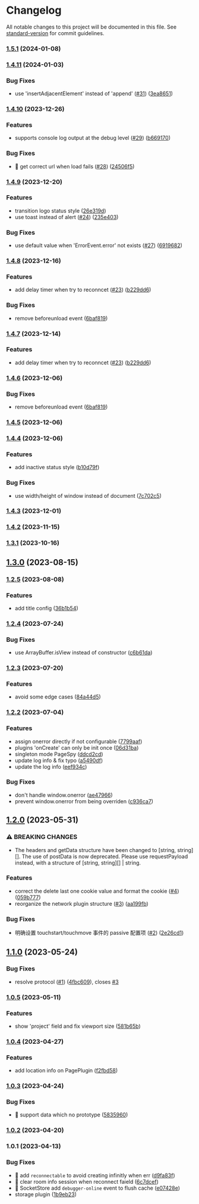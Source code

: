 # Changelog

All notable changes to this project will be documented in this file. See [standard-version](https://github.com/conventional-changelog/standard-version) for commit guidelines.

### [1.5.1](https://github.com/HuolalaTech/page-spy/compare/v1.5.0...v1.5.1) (2024-01-08)

### [1.4.11](https://github.com/HuolalaTech/page-spy/compare/v1.4.10...v1.4.11) (2024-01-03)

### Bug Fixes

- use 'insertAdjacentElement' instead of 'append' ([#31](https://github.com/HuolalaTech/page-spy/issues/31)) ([3ea8651](https://github.com/HuolalaTech/page-spy/commit/3ea86516139704382be0bc40ae9f8d17e09be4c8))

### [1.4.10](https://github.com/HuolalaTech/page-spy/compare/v1.4.9...v1.4.10) (2023-12-26)

### Features

- supports console log output at the debug level ([#29](https://github.com/HuolalaTech/page-spy/issues/29)) ([b669170](https://github.com/HuolalaTech/page-spy/commit/b66917025b7308690c3419c8177029caa8f5be0d))

### Bug Fixes

- 🐛 get correct url when load fails ([#28](https://github.com/HuolalaTech/page-spy/issues/28)) ([24506f5](https://github.com/HuolalaTech/page-spy/commit/24506f58d0520413f3fc1739b12dce096fcb1e61))

### [1.4.9](https://github.com/HuolalaTech/page-spy/compare/v1.4.7...v1.4.9) (2023-12-20)

### Features

- transition logo status style ([26e319d](https://github.com/HuolalaTech/page-spy/commit/26e319de60762edfa66f8dfca0ebb287fd435103))
- use toast instead of alert ([#24](https://github.com/HuolalaTech/page-spy/issues/24)) ([235e403](https://github.com/HuolalaTech/page-spy/commit/235e403be100478f92f324ab4d39b8ca2c9853f1))

### Bug Fixes

- use default value when 'ErrorEvent.error' not exists ([#27](https://github.com/HuolalaTech/page-spy/issues/27)) ([6919682](https://github.com/HuolalaTech/page-spy/commit/69196823b5988ecf009378792bb51fd49b3b1f14))

### [1.4.8](https://github.com/HuolalaTech/page-spy/compare/v1.4.4...v1.4.8) (2023-12-16)

### Features

- add delay timer when try to reconncet ([#23](https://github.com/HuolalaTech/page-spy/issues/23)) ([b229dd6](https://github.com/HuolalaTech/page-spy/commit/b229dd616926bc060ec90e62db13cd0255c6e6e9))

### Bug Fixes

- remove beforeunload event ([6baf819](https://github.com/HuolalaTech/page-spy/commit/6baf819f77b6ca13eb6c027a9ab4a080161002d9))

### [1.4.7](https://github.com/HuolalaTech/page-spy/compare/v1.4.6...v1.4.7) (2023-12-14)

### Features

- add delay timer when try to reconncet ([#23](https://github.com/HuolalaTech/page-spy/issues/23)) ([b229dd6](https://github.com/HuolalaTech/page-spy/commit/b229dd616926bc060ec90e62db13cd0255c6e6e9))

### [1.4.6](https://github.com/HuolalaTech/page-spy/compare/v1.4.5...v1.4.6) (2023-12-06)

### Bug Fixes

- remove beforeunload event ([6baf819](https://github.com/HuolalaTech/page-spy/commit/6baf819f77b6ca13eb6c027a9ab4a080161002d9))

### [1.4.5](https://github.com/HuolalaTech/page-spy/compare/v1.4.4...v1.4.5) (2023-12-06)

### [1.4.4](https://github.com/HuolalaTech/page-spy/compare/v1.4.3...v1.4.4) (2023-12-06)

### Features

- add inactive status style ([b10d79f](https://github.com/HuolalaTech/page-spy/commit/b10d79fe3df211b10e0c48937dea51ee81c9cf41))

### Bug Fixes

- use width/height of window instead of document ([7c702c5](https://github.com/HuolalaTech/page-spy/commit/7c702c5481bc2f24721ff86e15f3828c5114da6d))

### [1.4.3](https://github.com/HuolalaTech/page-spy/compare/v1.4.2...v1.4.3) (2023-12-01)

### [1.4.2](https://github.com/HuolalaTech/page-spy/compare/v1.4.1...v1.4.2) (2023-11-15)

### [1.3.1](https://github.com/HuolalaTech/page-spy/compare/v1.2.5...v1.3.1) (2023-10-16)

## [1.3.0](https://github.com/HuolalaTech/page-spy/compare/v1.2.5...v1.3.0) (2023-08-15)

### [1.2.5](https://github.com/HuolalaTech/page-spy/compare/v1.2.4...v1.2.5) (2023-08-08)

### Features

- add title config ([36b1b54](https://github.com/HuolalaTech/page-spy/commit/36b1b5402aa89fac9fdc516f5a485c619a81d15d))

### [1.2.4](https://github.com/HuolalaTech/page-spy/compare/v1.2.3...v1.2.4) (2023-07-24)

### Bug Fixes

- use ArrayBuffer.isView instead of constructor ([c6b61da](https://github.com/HuolalaTech/page-spy/commit/c6b61daf7df7485ebaaabc215d587a45efa86cfd))

### [1.2.3](https://github.com/HuolalaTech/page-spy/compare/v1.2.2...v1.2.3) (2023-07-20)

### Features

- avoid some edge cases ([84a44d5](https://github.com/HuolalaTech/page-spy/commit/84a44d5e58859055ea85021968777e49de9cac05))

### [1.2.2](https://github.com/HuolalaTech/page-spy/compare/v1.2.1...v1.2.2) (2023-07-04)

### Features

- assign onerror directly if not configurable ([7799aaf](https://github.com/HuolalaTech/page-spy/commit/7799aaf9c03126d7018d4ce875a216f7571b3a45))
- plugins 'onCreate' can only be init once ([06d31ba](https://github.com/HuolalaTech/page-spy/commit/06d31bacd1e32908c98e2de3757e3e7f0433d421))
- singleton mode PageSpy ([ddcd2cd](https://github.com/HuolalaTech/page-spy/commit/ddcd2cdce20590e7526119519bf7c827ce14ca28))
- update log info & fix typo ([a5490df](https://github.com/HuolalaTech/page-spy/commit/a5490df585e2c9b013e1f7b3fb87143ba4d5df59))
- update the log info ([eef934c](https://github.com/HuolalaTech/page-spy/commit/eef934c3459b8e6f66ee6b8ce450121d4d66ebcc))

### Bug Fixes

- don't handle window.onerror ([ae47966](https://github.com/HuolalaTech/page-spy/commit/ae479662eb5436156ecaf6a0a3f7c63f7a2245b6))
- prevent window.onerror from being overriden ([c936ca7](https://github.com/HuolalaTech/page-spy/commit/c936ca75e2176b2e7c6df59d5daf1cbbdb68977c))

## [1.2.0](https://github.com/HuolalaTech/page-spy/compare/v1.1.0...v1.2.0) (2023-05-31)

### ⚠ BREAKING CHANGES

- The headers and getData structure have been changed to [string, string][]. The use of postData is now deprecated. Please use requestPayload instead, with a structure of [string, string][] | string.

### Features

- correct the delete last one cookie value and format the cookie ([#4](https://github.com/HuolalaTech/page-spy/issues/4)) ([059b777](https://github.com/HuolalaTech/page-spy/commit/059b7772b94f3a73070322032759f0016008ffce))
- reorganize the network plugin structure ([#3](https://github.com/HuolalaTech/page-spy/issues/3)) ([aa199fb](https://github.com/HuolalaTech/page-spy/commit/aa199fba5cd7d547dec3e1d24875bbda833f9812))

### Bug Fixes

- 明确设置 touchstart/touchmove 事件的 passive 配置项 ([#2](https://github.com/HuolalaTech/page-spy/issues/2)) ([2e26cd1](https://github.com/HuolalaTech/page-spy/commit/2e26cd17980abc66be247749ee8476f68356484f))

## [1.1.0](https://github.com/HuolalaTech/page-spy/compare/v1.1.0-beta.1...v1.1.0) (2023-05-24)

### Bug Fixes

- resolve protocol ([#1](https://github.com/HuolalaTech/page-spy/issues/1)) ([4fbc609](https://github.com/HuolalaTech/page-spy/commit/4fbc609769936058807f25dfab4666d78297abfc)), closes [#3](https://github.com/HuolalaTech/page-spy/issues/3)

### [1.0.5](https://github.com/HuolalaTech/page-spy/compare/v1.0.4...v1.0.5) (2023-05-11)

### Features

- show 'project' field and fix viewport size ([581b65b](https://github.com/HuolalaTech/page-spy/commit/581b65be296dc2d7501b17b5eeff2775a2311174))

### [1.0.4](https://github.com/HuolalaTech/page-spy/compare/v1.0.3...v1.0.4) (2023-04-27)

### Features

- add location info on PagePlugin ([f2fbd58](https://github.com/HuolalaTech/page-spy/commit/f2fbd5815a9c3b5f4b6ce3904e8e8bbd9257f06b))

### [1.0.3](https://github.com/HuolalaTech/page-spy/compare/v1.0.2...v1.0.3) (2023-04-24)

### Bug Fixes

- 🐛 support data which no prototype ([5835960](https://github.com/HuolalaTech/page-spy/commit/58359606475db153a2ef9a9873ed6ec22be99e96))

### [1.0.2](https://github.com/HuolalaTech/page-spy/compare/v1.0.1...v1.0.2) (2023-04-20)

### 1.0.1 (2023-04-13)

### Bug Fixes

- 🐛 add `reconnectable` to avoid creating infinitly when err ([d9fa83f](https://github.com/HuolalaTech/page-spy/commit/d9fa83f75af74a456fcf2e0c2d94681ce3361277))
- 🐛 clear room info session when reconnect faield ([6c7dcef](https://github.com/HuolalaTech/page-spy/commit/6c7dcef902114658430bdd4eca46581b70524a10))
- 🐛 SocketStore add `debugger-online` event to flush cache ([e07428e](https://github.com/HuolalaTech/page-spy/commit/e07428e3589ea2d65f575edb1653f1df664a9988))
- storage plugin ([1b9eb23](https://github.com/HuolalaTech/page-spy/commit/1b9eb23b17a80fbbeb53478642cf9416b81ca6f5))
